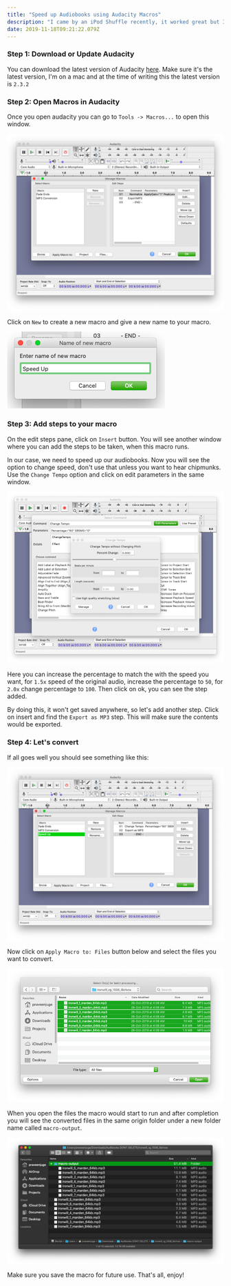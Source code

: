 ```yaml
---
title: "Speed up Audiobooks using Audacity Macros"
description: "I came by an iPod Shuffle recently, it worked great but I used to listen my audiobooks at 2x speed which the shuffle does not have. But audacity is there to help."
date: 2019-11-18T09:21:22.079Z
---
```


### Step 1: Download or Update Audacity

You can download the latest version of Audacity [here](https://www.audacityteam.org/download/). Make sure it's the latest version, I'm on a mac and at the time of writing this the latest version is `2.3.2`

### Step 2: Open Macros in Audacity

Once you open audacity you can go to `Tools -> Macros...` to open this window.

!["Audacity Macro Window"](1.png)

Click on `New` to create a new macro and give a new name to your macro.

!["New Macro"](2.png)

### Step 3: Add steps to your macro

On the edit steps pane, click on `Insert` button. You will see another window where you can add the steps to be taken, when this macro runs.

In our case, we need to speed up our audiobooks. Now you will see the option to change speed, don't use that unless you want to hear chipmunks. Use the `Change Tempo` option and click on edit parameters in the same window.

!["Change Tempo"](3.png)

Here you can increase the percentage to match the with the speed you want, for `1.5x` speed of the original audio, increase the percentage to `50`, for `2.0x` change percentage to `100`. Then click on ok, you can see the step added.

By doing this, it won't get saved anywhere, so let's add another step. Click on insert and find the `Export as MP3` step. This will make sure the contents would be exported.

### Step 4: Let's convert

If all goes well you should see something like this:

!["Macro Steps"](4.png)

Now click on `Apply Macro to: Files` button below and select the files you want to convert.

!["Selecting audiobooks"](5.png)

When you open the files the macro would start to run and after completion you will see the converted files in the same origin folder under a new folder name called `macro-output`.

!["Converted audiobooks"](6.png)

Make sure you save the macro for future use. That's all, enjoy!